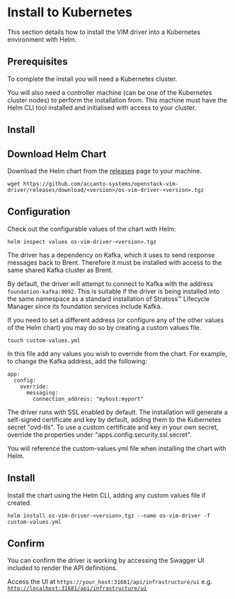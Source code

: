 # Install to Kubernetes

This section details how to install the VIM driver into a Kubernetes environment with Helm.

## Prerequisites

To complete the install you will need a Kubernetes cluster. 

You will also need a controller machine (can be one of the Kubernetes cluster nodes) to perform the installation from. This machine must have the Helm CLI tool installed and initialised with access to your cluster.

## Install

## Download Helm Chart

Download the Helm chart from the [releases](https://github.com/accanto-systems/openstack-vim-driver/releases) page to your machine.

```
wget https://github.com/accanto-systems/openstack-vim-driver/releases/download/<version>/os-vim-driver-<version>.tgz
```

## Configuration

Check out the configurable values of the chart with Helm:

```
helm inspect values os-vim-driver-<version>.tgz
```

The driver has a dependency on Kafka, which it uses to send response messages back to Brent. Therefore it must be installed with access to the same shared Kafka cluster as Brent. 

By default, the driver will attempt to connect to Kafka with the address `foundation-kafka:9092`. This is suitable if the driver is being installed into the same namespace as a standard installation of Stratoss&trade; Lifecycle Manager since its foundation services include Kafka.

If you need to set a different address (or configure any of the other values of the Helm chart) you may do so by creating a custom values file.

```
touch custom-values.yml
```

In this file add any values you wish to override from the chart. For example, to change the Kafka address, add the following:

```
app:
  config:
    override:
      messaging:
        connection_address: "myhost:myport"
```

The driver runs with SSL enabled by default. The installation will generate a self-signed certificate and key by default, adding them to the Kubernetes secret "ovd-tls". To use a custom certificate and key in your own secret, override the properties under "apps.config.security.ssl.secret".

You will reference the custom-values.yml file when installing the chart with Helm.

## Install

Install the chart using the Helm CLI, adding any custom values file if created.

```
helm install os-vim-driver-<version>.tgz --name os-vim-driver -f custom-values.yml
```

## Confirm 

You can confirm the driver is working by accessing the Swagger UI included to render the API definitions.

Access the UI at `https://your_host:31681/api/infrastructure/ui` e.g. [`http://localhost:31681/api/infrastructure/ui`](http://localhost:31681/api/infrastructure/ui)
